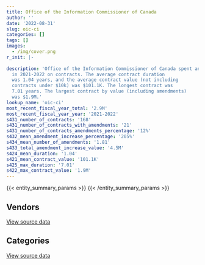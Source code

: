 ```yaml
---
title: Office of the Information Commissioner of Canada
author: ''
date: '2022-08-31'
slug: oic-ci
categories: []
tags: []
images:
  - /img/cover.png
r_init: |-
  
description: 'Office of the Information Commissioner of Canada spent an estimated $2.9M
  in 2021-2022 on contracts. The average contract duration
  was 1.04 years, and the average contract value (not including
  contracts under $10k) was $101.1K. The longest contract was
  7.01 years. The largest contract by value (including amendments)
  was $1.9M.'
lookup_name: 'oic-ci'
most_recent_fiscal_year_total: '2.9M'
most_recent_fiscal_year_year: '2021-2022'
s431_number_of_contracts: '168'
s431_number_of_contracts_with_amendments: '21'
s431_number_of_contracts_amendments_percentage: '12%'
s432_mean_amendment_increase_percentage: '205%'
s434_mean_number_of_amendments: '1.81'
s433_total_amendment_increase_value: '4.5M'
s424_mean_duration: '1.04'
s421_mean_contract_value: '101.1K'
s425_max_duration: '7.01'
s422_max_contract_value: '1.9M'
---
```


<script src="/rmarkdown-libs/htmlwidgets/htmlwidgets.js"></script>
<link href="/rmarkdown-libs/datatables-css/datatables-crosstalk.css" rel="stylesheet" />
<script src="/rmarkdown-libs/datatables-binding/datatables.js"></script>
<script src="/rmarkdown-libs/jquery/jquery-3.6.0.min.js"></script>
<link href="/rmarkdown-libs/dt-core-bootstrap/css/dataTables.bootstrap.min.css" rel="stylesheet" />
<link href="/rmarkdown-libs/dt-core-bootstrap/css/dataTables.bootstrap.extra.css" rel="stylesheet" />
<script src="/rmarkdown-libs/dt-core-bootstrap/js/jquery.dataTables.min.js"></script>
<script src="/rmarkdown-libs/dt-core-bootstrap/js/dataTables.bootstrap.min.js"></script>
<link href="/rmarkdown-libs/crosstalk/css/crosstalk.min.css" rel="stylesheet" />
<script src="/rmarkdown-libs/crosstalk/js/crosstalk.min.js"></script>
<script src="/rmarkdown-libs/htmlwidgets/htmlwidgets.js"></script>
<link href="/rmarkdown-libs/datatables-css/datatables-crosstalk.css" rel="stylesheet" />
<script src="/rmarkdown-libs/datatables-binding/datatables.js"></script>
<script src="/rmarkdown-libs/jquery/jquery-3.6.0.min.js"></script>
<link href="/rmarkdown-libs/dt-core-bootstrap/css/dataTables.bootstrap.min.css" rel="stylesheet" />
<link href="/rmarkdown-libs/dt-core-bootstrap/css/dataTables.bootstrap.extra.css" rel="stylesheet" />
<script src="/rmarkdown-libs/dt-core-bootstrap/js/jquery.dataTables.min.js"></script>
<script src="/rmarkdown-libs/dt-core-bootstrap/js/dataTables.bootstrap.min.js"></script>
<link href="/rmarkdown-libs/crosstalk/css/crosstalk.min.css" rel="stylesheet" />
<script src="/rmarkdown-libs/crosstalk/js/crosstalk.min.js"></script>

{{< entity_summary_params >}}
{{< /entity_summary_params >}}

## Vendors

<div id="htmlwidget-1" style="width:100%;height:auto;" class="datatables html-widget"></div>
<script type="application/json" data-for="htmlwidget-1">{"x":{"style":"bootstrap","filter":"none","vertical":false,"data":[["<a href=\"/vendors/altis_human_resources/\">Altis Human Resources<\/a>","<a href=\"/vendors/canon/\">Canon<\/a>","<a href=\"/vendors/carahsoft_technology/\">Carahsoft Technology<\/a>","<a href=\"/vendors/cdw_canada/\">CDW Canada<\/a>","<a href=\"/vendors/coradix_technology_consulting/\">Coradix Technology Consulting<\/a>","<a href=\"/vendors/dynamic_personnel_consultants/\">Dynamic Personnel Consultants<\/a>","<a href=\"/vendors/excel_human_resources/\">Excel Human Resources<\/a>","<a href=\"/vendors/fmc_professionals/\">FMC Professionals<\/a>","<a href=\"/vendors/gartner/\">Gartner<\/a>","<a href=\"/vendors/ids_systems_consultants/\">IDS Systems Consultants<\/a>","<a href=\"/vendors/info_tech_research_group/\">Info Tech Research Group<\/a>","<a href=\"/vendors/ipss/\">IPSS<\/a>","<a href=\"/vendors/itex/\">ITEX<\/a>","<a href=\"/vendors/lannick_contract_solutions/\">Lannick Contract Solutions<\/a>","<a href=\"/vendors/les_traductions_tessier/\">Les Traductions Tessier<\/a>","<a href=\"/vendors/lexisnexis_canada/\">LexisNexis Canada<\/a>","<a href=\"/vendors/makwa_resourcing/\">Makwa Resourcing<\/a>","<a href=\"/vendors/microsoft_canada/\">Microsoft Canada<\/a>","<a href=\"/vendors/moerae_solutions/\">Moerae Solutions<\/a>","<a href=\"/vendors/nisha_techonologies/\">Nisha Techonologies<\/a>","<a href=\"/vendors/northern_micro/\">Northern Micro<\/a>","<a href=\"/vendors/portage_personnel/\">Portage Personnel<\/a>","<a href=\"/vendors/raymond_chabot_grant_thornton/\">Raymond Chabot Grant Thornton<\/a>","<a href=\"/vendors/samson_and_associates/\">Samson and Associates<\/a>","<a href=\"/vendors/sierra_systems_group/\">Sierra Systems Group<\/a>","<a href=\"/vendors/softchoice/\">Softchoice<\/a>","<a href=\"/vendors/teknion/\">Teknion<\/a>","<a href=\"/vendors/the_aim_group/\">The AIM Group<\/a>","<a href=\"/vendors/toyota/\">Toyota<\/a>","<a href=\"/vendors/turtle_island_staffing/\">Turtle Island Staffing<\/a>","<a href=\"/vendors/vmware/\">VMware<\/a>","<a href=\"/vendors/zycom/\">Zycom<\/a>"],[926348.15,null,11339.17,88089.4,14103.21,273217.47,721836.77,106760.54,15639.51,15403.9,17787.68,24999.27,19115.5,399492.13,16231.32,null,97594.33,83734.72,4545.06,null,44280.16,253527.64,68783.79,44017.06,15705.75,17172.43,40365.22,78530.31,55243.41,10243.75,7283.65,6641.46],[1677657.5,7507.02,null,45326.92,43376.27,null,427968.66,163753.01,64313.35,57161.96,8676.92,4045.99,null,234665.12,null,null,null,120871.96,53661.03,125707.19,null,null,null,18498.2,null,27801.72,21061.27,null,null,31505.97,7303.61,49607.63],[158616.08,18026.72,null,40335.91,43257.76,null,5101.68,null,67807.26,44622.41,null,8738.37,null,366788,null,1734.69,null,120541.71,null,null,null,null,null,null,null,22223.52,null,388902.54,null,null,19.96,79687.91],[762415.06,18026.72,null,16388.09,28771.34,null,72786.86,null,82880.53,null,null,null,null,689183.3,null,11116.76,null,200669.86,null,null,80635.48,null,null,49582.97,null,6951.32,null,388902.54,null,null,null,45860.2]],"container":"<table class=\"table table-striped table-hover row-border order-column display\">\n  <thead>\n    <tr>\n      <th>Vendor<\/th>\n      <th>2018-2019<\/th>\n      <th>2019-2020<\/th>\n      <th>2020-2021<\/th>\n      <th>2021-2022<\/th>\n    <\/tr>\n  <\/thead>\n<\/table>","options":{"order":[[4,"desc"]],"pageLength":10,"autoWidth":true,"columnDefs":[{"targets":1,"render":"function(data, type, row, meta) {\n    return type !== 'display' ? data : DTWidget.formatCurrency(data, \"$\", 2, 3, \",\", \".\", true, null);\n  }"},{"targets":2,"render":"function(data, type, row, meta) {\n    return type !== 'display' ? data : DTWidget.formatCurrency(data, \"$\", 2, 3, \",\", \".\", true, null);\n  }"},{"targets":3,"render":"function(data, type, row, meta) {\n    return type !== 'display' ? data : DTWidget.formatCurrency(data, \"$\", 2, 3, \",\", \".\", true, null);\n  }"},{"targets":4,"render":"function(data, type, row, meta) {\n    return type !== 'display' ? data : DTWidget.formatCurrency(data, \"$\", 2, 3, \",\", \".\", true, null);\n  }"},{"width":"16%","targets":[1,2,3,4]},{"className":"dt-right","targets":[1,2,3,4]}],"orderClasses":false}},"evals":["options.columnDefs.0.render","options.columnDefs.1.render","options.columnDefs.2.render","options.columnDefs.3.render"],"jsHooks":[]}</script>
<p class="text-right">
<a href="https://github.com/GoC-Spending/contracts-data/tree/main/data/out/departments/oic-ci/summary_by_fiscal_year_by_vendor.csv" class="source-data-link btn btn-link">View source data</a>
</p>

## Categories

<div id="htmlwidget-2" style="width:100%;height:auto;" class="datatables html-widget"></div>
<script type="application/json" data-for="htmlwidget-2">{"x":{"style":"bootstrap","filter":"none","vertical":false,"data":[["<a href=\"/categories/facilities_and_construction/\">Facilities and construction<\/a>","<a href=\"/categories/office_management/\">Office management<\/a>","<a href=\"/categories/professional_services/\">Professional services<\/a>","<a href=\"/categories/information_technology/\">Information technology<\/a>","<a href=\"/categories/medical/\">Medical<\/a>","<a href=\"/categories/transportation_and_logistics/\">Transportation and logistics<\/a>","<a href=\"/categories/security_and_protection/\">Security and protection<\/a>","<a href=\"/categories/human_capital/\">Human capital<\/a>"],[17233.72,52612.49,3653087.65,478278.65,null,55243.41,null,77925.02],[null,38581.91,2650738.33,714371.07,null,null,null,132792.92],[null,70006.92,852145.19,880191.95,7157.66,null,16799.74,69541.95],[null,18026.72,1861756.8,865513.39,17791.91,null,13210.05,109414.2]],"container":"<table class=\"table table-striped table-hover row-border order-column display\">\n  <thead>\n    <tr>\n      <th>Category<\/th>\n      <th>2018-2019<\/th>\n      <th>2019-2020<\/th>\n      <th>2020-2021<\/th>\n      <th>2021-2022<\/th>\n    <\/tr>\n  <\/thead>\n<\/table>","options":{"order":[[4,"desc"]],"dom":"t","pageLength":30,"autoWidth":true,"columnDefs":[{"targets":1,"render":"function(data, type, row, meta) {\n    return type !== 'display' ? data : DTWidget.formatCurrency(data, \"$\", 2, 3, \",\", \".\", true, null);\n  }"},{"targets":2,"render":"function(data, type, row, meta) {\n    return type !== 'display' ? data : DTWidget.formatCurrency(data, \"$\", 2, 3, \",\", \".\", true, null);\n  }"},{"targets":3,"render":"function(data, type, row, meta) {\n    return type !== 'display' ? data : DTWidget.formatCurrency(data, \"$\", 2, 3, \",\", \".\", true, null);\n  }"},{"targets":4,"render":"function(data, type, row, meta) {\n    return type !== 'display' ? data : DTWidget.formatCurrency(data, \"$\", 2, 3, \",\", \".\", true, null);\n  }"},{"width":"16%","targets":[1,2,3,4]},{"className":"dt-right","targets":[1,2,3,4]}],"orderClasses":false,"lengthMenu":[10,25,30,50,100]}},"evals":["options.columnDefs.0.render","options.columnDefs.1.render","options.columnDefs.2.render","options.columnDefs.3.render"],"jsHooks":[]}</script>
<p class="text-right">
<a href="https://github.com/GoC-Spending/contracts-data/tree/main/data/out/departments/oic-ci/summary_by_fiscal_year_by_category.csv" class="source-data-link btn btn-link">View source data</a>
</p>
